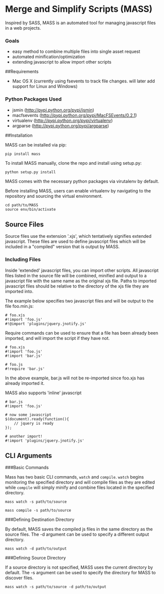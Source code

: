 Merge and Simplify Scripts (MASS)
===============================

Inspired by SASS, MASS is an automated tool for managing javascript files in a
web projects.

### Goals

* easy method to combine multiple files into single asset request
* automated minification/optimization
* extending javascript to allow import other scripts

##Requirements

* Mac OS X (currently using fsevents to track file changes.  will later add support for Linux and Windows)

### Python Packages Used
* jsmin (http://pypi.python.org/pypi/jsmin)
* macfsevents (http://pypi.python.org/pypi/MacFSEvents/0.2.1)
* virtualenv (http://pypi.python.org/pypi/virtualenv)
* argparse (http://pypi.python.org/pypi/argparse)

##Installation

MASS can be installed via pip:

    pip install mass

To install MASS manually, clone the repo and install using setup.py:

    python setup.py install

MASS comes with the necessary python packages via virutalenv by default.

Before installing MASS, users can enable virtualenv by navigating to the
repository and sourcing the virtual environment.  

    cd path/to/MASS
    source env/bin/activate

## Source Files

Source files use the extension '.xjs', which tentatively signifies extended
javascript.  These files are used to define javascript files which will be
included in a "compiled" version that is output by MASS. 

### Including Files

Inside 'extended' javascript files, you can import other scripts.  All
javascript files listed in the source file will be combined, minified and
output to a javascript file with the same name as the original xjs file. Paths
to imported javascript files should be relative to the directory of the xjs
file they are imported into.

The example below specifies two javascript files and will be output to the file
foo.min.js:

    # foo.xjs
    #!import 'foo.js'
    #!@import 'plugins/jquery.jnotify.js'

Require commands can be used to ensure that a file has been already been
imported, and will import the script if they have not.  

    # foo.xjs
    #!import 'foo.js'
    #!import 'bar.js'

    # foo.js
    #!require 'bar.js' 

In the above example, bar.js will not be re-imported since foo.xjs has already
imported it.

MASS also supports 'inline' javascript

    # bar.js
    #!import 'foo.js'

    # now some javascript 
    $(document).ready(function(){
        // jquery is ready
    });

    # another import!
    #!import 'plugins/jquery.jnotify.js'

## CLI Arguments

###Basic Commands

Mass has two basic CLI commands, `watch` and `compile`.  `watch` begins
monitoring the specified directory and will compile files as they are edited
while `compile` will simply minify and combine files located in the specified
directory.

    mass watch -s path/to/source

    mass compile -s path/to/source

###Defining Destination Directory

By default, MASS saves the compiled js files in the same directory as the
source files.  The -d argument can be used to specify a different output
directory.
    
    mass watch -d path/to/output

###Defining Source Directory

If a source directory is not specified, MASS uses the current directory by
default.  The -s argument can be used to specify the directory for MASS to
discover files.

    mass watch -s path/to/source -d path/to/output
